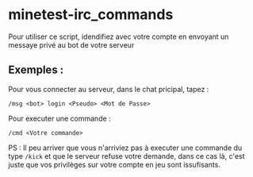 # minetest-irc_commands
Pour utiliser ce script, idendifiez avec votre compte en envoyant un messaye privé au bot de votre serveur
## Exemples :
Pour vous connecter au serveur, dans le chat pricipal, tapez :
```
/msg <bot> login <Pseudo> <Mot de Passe>
```
Pour executer une commande :
```
/cmd <Votre commande>
```
PS : Il peu arriver que vous n'arriviez pas à executer une commande du type ```/kick``` et que le serveur refuse votre demande, dans ce cas là, c'est juste que vos privilèges sur votre compte en jeu sont issufisants.
